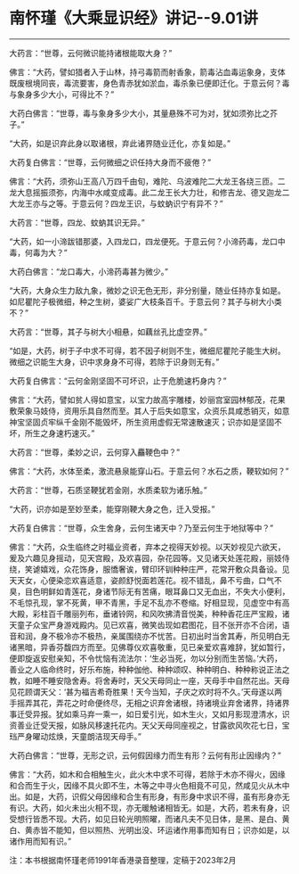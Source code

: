 # 南怀瑾《大乘显识经》讲记--9.01讲

------

大药言：“世尊，云何微识能持诸根能取大身？”

佛言：“大药，譬如猎者入于山林，持弓毒箭而射香象，箭毒沾血毒运象身，支体既废根境同丧，毒流要害，身色青赤犹如淤血，毒杀象已便即迁化。于意云何？毒与象身多少大小，可得比不？”

大药白佛言：“世尊，毒与象身多少大小，其量悬殊不可为对，犹如须弥比之芥子。”

“大药，如是识弃此身以取诸根，弃此诸界随业迁化，亦复如是。”

大药复白佛言：“世尊，云何微细之识任持大身而不疲倦？”

佛言：“大药，须弥山王高八万四千由旬，难陀、乌波难陀二大龙王各绕三匝。二龙大息摇振须弥，内海中水咸变成毒。此二龙王长大力壮，和修吉龙、德叉迦龙二大龙王亦与之等。于意云何？四龙王识，与蚊蚋识宁有异不？”

大药言：“世尊，四龙、蚊蚋其识无异。”

“大药，如一小渧跋错那婆，入四龙口，四龙便死。于意云何？小渧药毒，龙口中毒，何毒为大？”

大药白佛言：“龙口毒大，小渧药毒甚为微少。”

“大药，大身众生力敌九象，微妙之识无色无形，非分别量，随业任持亦复如是。如尼瞿陀子极微细，种之生树，婆娑广大枝条百千。于意云何？其子与树大小类不？”

大药言：“世尊，其子与树大小相悬，如藕丝孔比虚空界。”

“如是，大药，树于子中求不可得，若不因子树则不生，微细尼瞿陀子能生大树。微细之识能生大身，识中求身身不可得，若除于识身则无有。”

大药复白佛言：“云何金刚坚固不可坏识，止于危脆速朽身内？”

佛言：“大药，譬如贫人得如意宝，以宝力故高宇雕楼，妙丽宫室园林郁茂，花果敷荣象马妓侍，资用乐具自然而至。其人于后失如意宝，众资乐具咸悉销灭，如意神宝坚固贞牢纵千金刚不能毁坏，所生资用虚假无常速散速灭；识亦如是坚固不坏，所生之身速朽速灭。”

大药言：“世尊，柔妙之识，云何穿入麤鞕色中？”

佛言：“大药，水体至柔，激流悬泉能穿山石。于意云何？水石之质，鞕软如何？”

大药言：“世尊，石质坚鞕犹若金刚，水质柔软为诸乐触。”

“大药，识亦如是至妙至柔，能穿刚鞕大身之色，迁入受报。”

大药复白佛言：“世尊，众生舍身，云何生诸天中？乃至云何生于地狱等中？”

佛言：“大药，众生临终之时福业资者，弃本之视得天妙视。以天妙视见六欲天，爰及六趣见身摇动，见天宫殿，及欢喜园，杂花园等。又见诸天处莲花殿，丽妓侍绕，笑谑嬉戏，众花饰身，服憍奢诶，臂印环钏种种庄严，花常开敷众具备设。见天天女，心便染恋欢喜适意，姿颜舒悦面若莲花。视不错乱，鼻不亏曲，口气不臭，目色明鲜如青莲花，身诸节际无有苦痛，眼耳鼻口又无血出，不失大小便利，不毛惊孔现，掌不死黄，甲不青黑，手足不乱亦不卷缩。好相显现，见虚空中有高大殿，彩柱百千雕丽列布，垂诸铃网，和风吹拂清音悦美，种种香花庄严宝殿，诸天童子众宝严身游戏殿内。见已欢喜，微笑齿现如君图花，目不张开亦不合闭，语音和润，身不极冷亦不极热，亲属围绕亦不忧苦。日初出时当舍其寿，所见明白无诸黑暗，异香芬馥四方而至。见佛尊仪欢喜敬重，见已亲爱欢喜难辞，犹如暂行，便即旋返安慰亲知，不令忧恼有流法尔：‘生必当死，勿以分别而生苦恼。’大药，善业之人临命终时，好乐布施，种种伽他、种种颂叹、种种明白、种种称说正法之教，如睡不睡安隐舍寿。将舍寿时，天父天母同止一座，天母手中自然花出。天母见花顾谓天父：‘甚为福吉希奇胜果！天今当知，子庆之欢时将不久。’天母遂以两手摇弄其花，弄花之时命便终尽，无相之识弃舍诸根，持诸境业弃舍诸界，持诸界事迁受异报。犹如乘马弃一乘一，如日爱引光，如木生火，又如月影现澄清水，识资善业迁受天报，如脉风移速托花内。天父天母同座视之，甘露欲风吹花七日，宝珰严身曜动炫焕，天童朗洁现天母手。”

大药白佛言：“世尊，无形之识，云何假因缘力而生有形？云何有形止因缘内？”

佛言：“大药，如木和合相触生火，此火木中求不可得，若除于木亦不得火，因缘和合而生于火，因缘不具火即不生，木等之中寻火色相竟不可见，然咸见火从木中出。如是，大药，识假父母因缘和合生有形身，有形身中求识不得，虽有形身亦无有识。大药，如火未出火相不现，亦无暖触诸相皆无。如是，大药，若未有身，识受想行皆悉不现。大药，如见日轮光明照曜，而诸凡夫不见日体，是黑、是白、黄白、黄赤皆不能知，但以照热、光明出没、环运诸作用事而知有日；识亦如是，以诸作用而知有识。”

注：本书根据南怀瑾老师1991年香港录音整理，定稿于2023年2月

